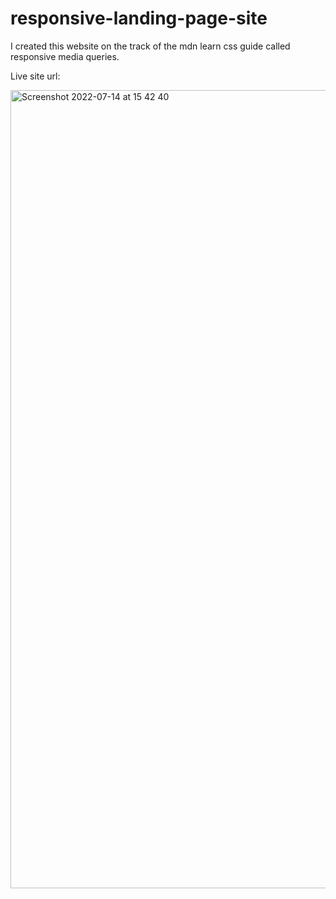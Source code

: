 # responsive-landing-page-site

I created this website on the track of the mdn learn css guide called responsive media queries.

Live site url: 

<img width="1277" alt="Screenshot 2022-07-14 at 15 42 40" src="https://user-images.githubusercontent.com/87713231/178996516-dede2277-93c6-4d24-97b8-3eafc4f9f4d2.png">
